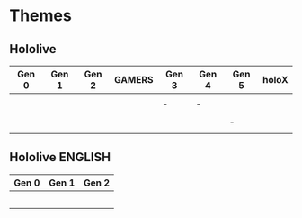 # Themes

## Hololive
|Gen 0|Gen 1|Gen 2|GAMERS|Gen 3|Gen 4|Gen 5|holoX|
|--|--|--|--|--|--|--|--|
|||||||||
|||||-|-|||
|||||||||
|||||||-||
|||||||||


<!-- ## Hololive INDONESIA -->

## Hololive ENGLISH
|Gen 0|Gen 1|Gen 2|
|--|--|--|
||||
||||
||||
||||
||||


<!-- ## Hololive DEV_IS -->

<!-- ## HOLOSTARS -->

<!-- ## HOLOSTARS ENGLISH -->
